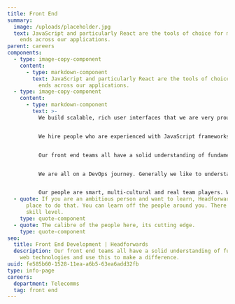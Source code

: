 ```yaml
---
title: Front End
summary:
  image: /uploads/placeholder.jpg
  text: JavaScript and particularly React are the tools of choice for most front
    ends across our applications.
parent: careers
components:
  - type: image-copy-component
    content:
      - type: markdown-component
        text: JavaScript and particularly React are the tools of choice for most front
          ends across our applications.
  - type: image-copy-component
    content:
      - type: markdown-component
        text: >-
          We build scalable, rich user interfaces that we are very proud of.


          We hire people who are experienced with JavaScript frameworks such as React/Backbone.js, but we also understand that some people haven’t yet used these frameworks but can bring valuable insight. If you are willing to learn then we’d love to hear from you.


          Our front end teams all have a solid understanding of fundamental web technologies - HTML, CSS, JavaScript – as you’d expect. We use Git or similar for version control.


          We are all on a DevOps journey. Generally we like to understand and have an interest in the machine that the software sits on. If you are interested in Continuous Delivery and bleeding the edges of your experience then you will fit in well here. We are working with some pretty exciting technologies, which we don’t expect you to have experience of however if you do, it would be a bonus. For exampleDocker, Kafka and Jenkins.


          Our people are smart, multi-cultural and real team players. Which means you can keep learning, taking up new challenges and really stretching yourself. All in a team-first environment, where there are no egos or political games. Just great people doing great work. So you can focus on what you do best –tackling real challenges head-on.
  - quote: If you are an ambitious person and want to learn, Headforwards is a good
      place to do that. You can learn off the people around you. There is a high
      skill level.
    type: quote-component
  - quote: The calibre of the people here, its cutting edge.
    type: quote-component
seo:
  title: Front End Development | Headforwards
  description: Our front end teams all have a solid understanding of fundamental
    web technologies and use this to make a difference.
uuid: fe585b60-1528-11ea-a6b5-63ea6add32fb
type: info-page
careers:
  department: Telecomms
  tag: front end
---
```

